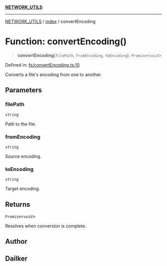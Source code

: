 [**NETWORK_UTILS**](../../README.md)

***

[NETWORK_UTILS](../../README.md) / [index](../README.md) / convertEncoding

# Function: convertEncoding()

> **convertEncoding**(`filePath`, `fromEncoding`, `toEncoding`): `Promise`\<`void`\>

Defined in: [fs/convertEncoding.ts:10](https://github.com/dailker/everyutil-js/blob/b3e269da55b7d96c15eb37e98c5c4f6b94f05f6f/src/fs/convertEncoding.ts#L10)

Converts a file's encoding from one to another.

## Parameters

### filePath

`string`

Path to the file.

### fromEncoding

`string`

Source encoding.

### toEncoding

`string`

Target encoding.

## Returns

`Promise`\<`void`\>

Resolves when conversion is complete.

## Author

## Dailker
